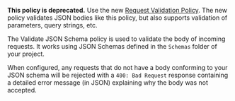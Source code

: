 **This policy is deprecated.** Use the new [Request Validation Policy](https://zuplo.com/docs/policies/request-validation-inbound)<!-- -->. The new policy validates JSON bodies like this policy, but also supports validation of parameters, query strings, etc.

The Validate JSON Schema policy is used to validate the body of incoming requests. It works using JSON Schemas defined in the `Schemas` folder of your project.

When configured, any requests that do not have a body conforming to your JSON schema will be rejected with a `400: Bad Request` response containing a detailed error message (in JSON) explaining why the body was not accepted.
